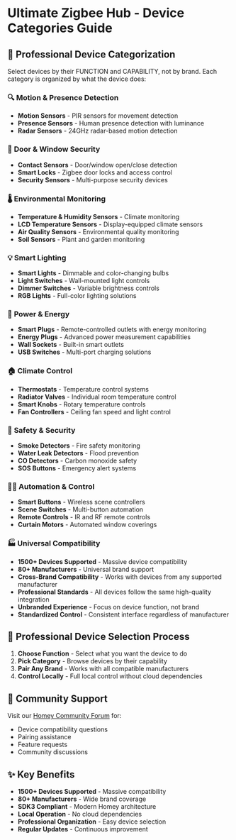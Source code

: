 # Ultimate Zigbee Hub - Device Categories Guide

## 📱 **Professional Device Categorization**

Select devices by their FUNCTION and CAPABILITY, not by brand. Each category is organized by what the device does:

### 🔍 **Motion & Presence Detection**
- **Motion Sensors** - PIR sensors for movement detection
- **Presence Sensors** - Human presence detection with luminance
- **Radar Sensors** - 24GHz radar-based motion detection

### 🚪 **Door & Window Security**
- **Contact Sensors** - Door/window open/close detection
- **Smart Locks** - Zigbee door locks and access control
- **Security Sensors** - Multi-purpose security devices

### 🌡️ **Environmental Monitoring**
- **Temperature & Humidity Sensors** - Climate monitoring
- **LCD Temperature Sensors** - Display-equipped climate sensors
- **Air Quality Sensors** - Environmental quality monitoring
- **Soil Sensors** - Plant and garden monitoring

### 💡 **Smart Lighting**
- **Smart Lights** - Dimmable and color-changing bulbs
- **Light Switches** - Wall-mounted light controls
- **Dimmer Switches** - Variable brightness controls
- **RGB Lights** - Full-color lighting solutions

### 🔌 **Power & Energy**
- **Smart Plugs** - Remote-controlled outlets with energy monitoring
- **Energy Plugs** - Advanced power measurement capabilities
- **Wall Sockets** - Built-in smart outlets
- **USB Switches** - Multi-port charging solutions

### 🏠 **Climate Control**
- **Thermostats** - Temperature control systems
- **Radiator Valves** - Individual room temperature control
- **Smart Knobs** - Rotary temperature controls
- **Fan Controllers** - Ceiling fan speed and light control

### 🚨 **Safety & Security**
- **Smoke Detectors** - Fire safety monitoring
- **Water Leak Detectors** - Flood prevention
- **CO Detectors** - Carbon monoxide safety
- **SOS Buttons** - Emergency alert systems

### 🏃‍♂️ **Automation & Control**
- **Smart Buttons** - Wireless scene controllers
- **Scene Switches** - Multi-button automation
- **Remote Controls** - IR and RF remote controls
- **Curtain Motors** - Automated window coverings

### 🏭 **Universal Compatibility**
- **1500+ Devices Supported** - Massive device compatibility
- **80+ Manufacturers** - Universal brand support
- **Cross-Brand Compatibility** - Works with devices from any supported manufacturer
- **Professional Standards** - All devices follow the same high-quality integration
- **Unbranded Experience** - Focus on device function, not brand
- **Standardized Control** - Consistent interface regardless of manufacturer

## 🎯 **Professional Device Selection Process**

1. **Choose Function** - Select what you want the device to do
2. **Pick Category** - Browse devices by their capability
3. **Pair Any Brand** - Works with all compatible manufacturers
4. **Control Locally** - Full local control without cloud dependencies

## 🔗 **Community Support**
Visit our [Homey Community Forum](https://community.homey.app/t/app-pro-universal-tuya-zigbee-device-app-lite-version/140352/136?u=dlnraja) for:
- Device compatibility questions
- Pairing assistance
- Feature requests
- Community discussions

## ✨ **Key Benefits**
- **1500+ Devices Supported** - Massive compatibility
- **80+ Manufacturers** - Wide brand coverage
- **SDK3 Compliant** - Modern Homey architecture
- **Local Operation** - No cloud dependencies
- **Professional Organization** - Easy device selection
- **Regular Updates** - Continuous improvement
